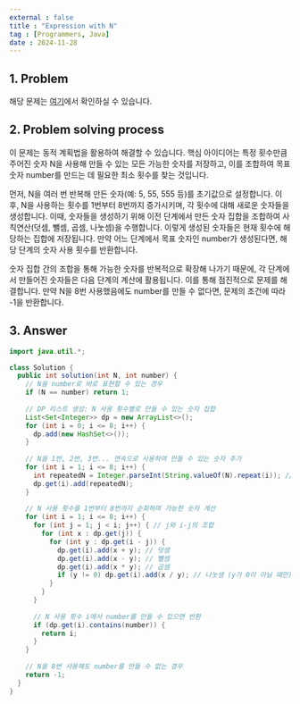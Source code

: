```yaml
---
external : false
title : "Expression with N"
tag : [Programmers, Java]
date : 2024-11-28
---
```


## 1. Problem

해당 문제는 [여기](https://school.programmers.co.kr/learn/courses/30/lessons/42895)에서 확인하실 수 있습니다.

## 2. Problem solving process

이 문제는 동적 계획법을 활용하여 해결할 수 있습니다. 핵심 아이디어는 특정 횟수만큼 주어진 숫자 N을 사용해 만들 수 있는 모든 가능한 숫자를 저장하고, 이를 조합하여 목표 숫자 number를 만드는 데 필요한 최소 횟수를 찾는 것입니다.

먼저, N을 여러 번 반복해 만든 숫자(예: 5, 55, 555 등)를 초기값으로 설정합니다. 이후, N을 사용하는 횟수를 1번부터 8번까지 증가시키며, 각 횟수에 대해 새로운 숫자들을 생성합니다. 이때, 숫자들을 생성하기 위해 이전 단계에서 만든 숫자 집합을 조합하여 사칙연산(덧셈, 뺄셈, 곱셈, 나눗셈)을 수행합니다. 이렇게 생성된 숫자들은 현재 횟수에 해당하는 집합에 저장됩니다. 만약 어느 단계에서 목표 숫자인 number가 생성된다면, 해당 단계의 숫자 사용 횟수를 반환합니다.

숫자 집합 간의 조합을 통해 가능한 숫자를 반복적으로 확장해 나가기 때문에, 각 단계에서 만들어진 숫자들은 다음 단계의 계산에 활용됩니다. 이를 통해 점진적으로 문제를 해결합니다. 만약 N을 8번 사용했음에도 number를 만들 수 없다면, 문제의 조건에 따라 -1을 반환합니다.

## 3. Answer

```java
import java.util.*;

class Solution {
  public int solution(int N, int number) {
    // N을 number로 바로 표현할 수 있는 경우
    if (N == number) return 1;
    
    // DP 리스트 생성: N 사용 횟수별로 만들 수 있는 숫자 집합
    List<Set<Integer>> dp = new ArrayList<>();
    for (int i = 0; i <= 8; i++) {
      dp.add(new HashSet<>());
    }
    
    // N을 1번, 2번, 3번... 연속으로 사용하여 만들 수 있는 숫자 추가
    for (int i = 1; i <= 8; i++) {
      int repeatedN = Integer.parseInt(String.valueOf(N).repeat(i)); // N, NN, NNN ...
      dp.get(i).add(repeatedN);
    }
    
    // N 사용 횟수를 1번부터 8번까지 순회하며 가능한 숫자 계산
    for (int i = 1; i <= 8; i++) {
      for (int j = 1; j < i; j++) { // j와 i-j의 조합
        for (int x : dp.get(j)) {
          for (int y : dp.get(i - j)) {
            dp.get(i).add(x + y); // 덧셈
            dp.get(i).add(x - y); // 뺄셈
            dp.get(i).add(x * y); // 곱셈
            if (y != 0) dp.get(i).add(x / y); // 나눗셈 (y가 0이 아닐 때만)
          }
        }
      }
      
      // N 사용 횟수 i에서 number를 만들 수 있으면 반환
      if (dp.get(i).contains(number)) {
        return i;
      }
    }
    
    // N을 8번 사용해도 number를 만들 수 없는 경우
    return -1;
  }
}
```
